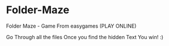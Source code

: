 # Folder-Maze
Folder Maze - Game From easygames (PLAY ONLINE)

Go Through all the files Once you find the hidden Text You win! :)

